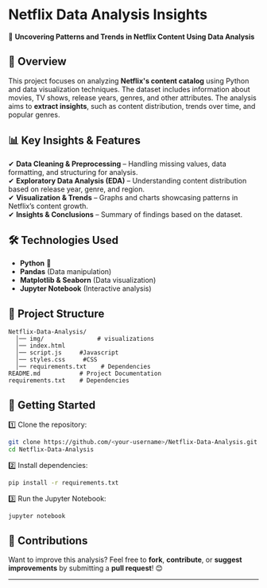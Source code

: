 # Netflix Data Analysis Insights

🚀 **Uncovering Patterns and Trends in Netflix Content Using Data Analysis**

## 📌 Overview
This project focuses on analyzing **Netflix's content catalog** using Python and data visualization techniques. The dataset includes information about movies, TV shows, release years, genres, and other attributes. The analysis aims to **extract insights**, such as content distribution, trends over time, and popular genres.

## 📊 Key Insights & Features
✔ **Data Cleaning & Preprocessing** – Handling missing values, data formatting, and structuring for analysis.  
✔ **Exploratory Data Analysis (EDA)** – Understanding content distribution based on release year, genre, and region.  
✔ **Visualization & Trends** – Graphs and charts showcasing patterns in Netflix’s content growth.  
✔ **Insights & Conclusions** – Summary of findings based on the dataset.  

## 🛠️ Technologies Used
- **Python** 🐍
- **Pandas** (Data manipulation)
- **Matplotlib & Seaborn** (Data visualization)
- **Jupyter Notebook** (Interactive analysis)

## 📂 Project Structure
```
Netflix-Data-Analysis/
  │── img/               # visualizations
  │── index.html         
  │── script.js     #Javascript
  │── styles.css     #CSS
  │── requirements.txt    # Dependencies
README.md           # Project Documentation
requirements.txt    # Dependencies
```

## 🚀 Getting Started
1️⃣ Clone the repository:
```sh
git clone https://github.com/<your-username>/Netflix-Data-Analysis.git
cd Netflix-Data-Analysis
```
2️⃣ Install dependencies:
```sh
pip install -r requirements.txt
```
3️⃣ Run the Jupyter Notebook:
```sh
jupyter notebook
```

## 🤝 Contributions
Want to improve this analysis? Feel free to **fork**, **contribute**, or **suggest improvements** by submitting a **pull request**! 😊

---


